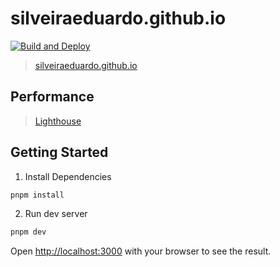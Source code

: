 # silveiraeduardo.github.io

[![Build and Deploy](https://github.com/silveiraeduardo/silveiraeduardo.github.io/actions/workflows/github-actions.yml/badge.svg?branch=main)](https://github.com/silveiraeduardo/silveiraeduardo.github.io/actions/workflows/github-actions.yml)

> [silveiraeduardo.github.io](https://silveiraeduardo.github.io/)

## Performance

> [Lighthouse](https://silveiraeduardo.github.io/lhci/)

## Getting Started

1. Install Dependencies
```bash
pnpm install
```

2. Run dev server
```bash
pnpm dev
```

Open [http://localhost:3000](http://localhost:3000) with your browser to see the result.
